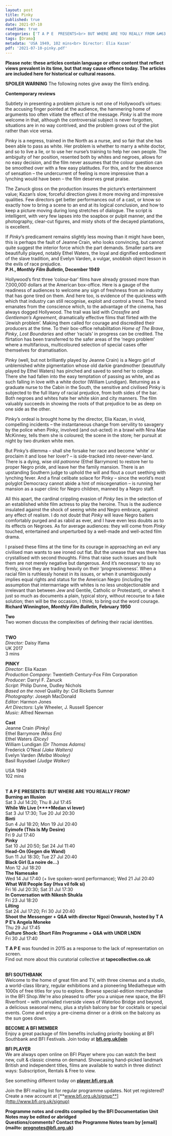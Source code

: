 ```yaml
---
layout: post
title: Pinky
published: true
date: 2021-07-10
readtime: true
categories: ['T A P E  PRESENTS<br> BUT WHERE ARE YOU REALLY FROM &#63']
tags: [Drama]
metadata: 'USA 1949, 102 mins<br> Director: Elia Kazan'
pdf: '2021-07-10-pinky.pdf'
---
```


**Please note: these articles contain language or other content that reflect views prevalent in its time, but that may cause offence today. The articles are included here for historical or cultural reasons.**

**SPOILER WARNING** The following notes give away the film’s ending.

**Contemporary reviews**

Subtlety in presenting a problem picture is not one of Hollywood’s virtues: the accusing finger pointed at the audience, the hammering home of arguments too often vitiate the effect of the message. _Pinky_ is all the more welcome in that, although the controversial subject is never forgotten, situations are in no way contrived, and the problem grows out of the plot rather than vice versa.

Pinky is a negress, trained in the North as a nurse, and so fair that she has been able to pass as white. Her problem is whether to marry a white doctor, and so to live a lie, or to use her nurse’s training to help her own people.  The ambiguity of her position, resented both by whites and negroes, allows for no easy decision, and the film never assumes that the colour question can be smoothed over with a few easy platitudes. For this, and for the absence of sensation – the undercurrent of feeling is more impressive than a lynching would have been – the film deserves great praise.

The Zanuck gloss on the production insures the picture’s entertainment value; Kazan’s slow, forceful direction gives it more moving and impressive qualities. Few directors get better performances out of a cast, or know so exactly how to bring a scene to an end at its logical conclusion, and how to keep a picture moving during long stretches of dialogue. The script is intelligent, with very few lapses into the soapbox or pulpit manner, and the photography, clear-cut figures, and misty shots of the decayed plantations, is excellent.

If _Pinky_’s predicament remains slightly less moving than it might have been, this is perhaps the fault of Jeanne Crain, who looks convincing, but cannot quite suggest the interior force which the part demands. Smaller parts are beautifully played, notably Ethel Waters, the loyal and dignified embodiment of the slave tradition, and Evelyn Varden, a vulgar, snobbish object lesson in the evils of race prejudice.  
**P.H., _Monthly Film Bulletin_, December 1949**

Hollywood’s first three ‘colour-bar’ films have already grossed more than 7,000,000 dollars at the American box-office. Here is a gauge of the readiness of audiences to welcome any sign of freshness from an industry that has gone tired on them. And here too, is evidence of the quickness with which that industry can still recognise, exploit and control a trend. The trend emanates from the conscience which, to the advantage of the cinema, has always dogged Hollywood. The trail was laid with _Crossfire_ and _Gentleman’s Agreement_, dramatically effective films that flirted with the ‘Jewish problem’. Making them called for courage and discredited their producers at the time.  To their box-office rehabilitation _Home of The Brave_, _Pinky_, _Lost Boundaries_ and other ‘racials’ in progress can be credited. The flirtation has been transferred to the safer areas of the ‘negro problem’ where a multifarious, multicoloured selection of special cases offer themselves for dramatisation.

Pinky (well, but not brilliantly played by Jeanne Crain) is a Negro girl of unblemished white pigmentation whose old darkie grandmother (beautifully played by Ethel Waters) has pinched and saved to send her to college. There she had fallen into the easy temptation of passing as white, and as such falling in love with a white doctor (William Lundigan). Returning as a graduate nurse to the Cabin in the South, the sensitive and civilised Pinky is subjected to the full litany of racial prejudice, from both sides of the bar. Both negroes and whites hate her white skin and city manners. The film valuably succeeds in showing the roots of that prejudice to be as deep on one side as the other.

Pinky’s ordeal is brought home by the director, Elia Kazan, in vivid, compelling incidents – the instantaneous change from servility to savagery by the police when Pinky, involved (and out-acted) in a brawl with Nina Mae McKinney, tells them she is coloured; the scene in the store; her pursuit at night by two drunken white men.

But Pinky’s dilemma – shall she forsake her race and become ‘white’ or proclaim it and lose her lover? – is side-tracked into never-never-land. There is a dying, wise old _patronne_ (Ethel Barrymore) to restore her to proper Negro pride, and leave her the family mansion. There is an upstanding Southern judge to uphold the will and flout a court seething with lynching fever. And a final celibate solace for Pinky – since the world’s most polyglot Democracy cannot abide a hint of miscegenation – is running her mansion as a super clinic for Negro children, manned by a Negro staff.

All this apart, the cardinal crippling evasion of _Pinky_ lies in the selection of an established white film actress to play the heroine. Thus is the audience insulated against the shock of seeing white and Negro embrace, against any effect of realism. I do not doubt that _Pinky_ will leave Negro baiters comfortably purged and as rabid as ever, and I have even less doubts as to its effects on Negroes. As for average audiences: they will come from _Pinky_ touched, entertained and unperturbed by a well-made and well-acted film drama.

I praised these films at the time for its courage in approaching an evil any civilised man wants to see ironed out flat. But the unease that was there has crystallised with second thoughts. Films that raise such issues and bulk them are not merely negative but dangerous. And it’s necessary to say so firmly, since they are trading heavily on their ‘progressiveness’. When a racial film is ruthlessly honest in its issues, or when it unambiguously implies equal rights and status for the American Negro (including the assumption that intermarriage with whites is no less unobjectionable and irrelevant than between Jew and Gentile, Catholic or Protestant), or when it just so much as documents a plain, typical story, without recourse to a fake solution; then will be the occasion, I think, to bring out the word courage.  
**Richard Winnington, _Monthly Film Bulletin_, February 1950**

**Two**  
Two women discuss the complexities of defining their racial identities.
<br><br>


**TWO**  
_Director:_ Daisy Ifama  
UK 2017  
3 mins

**PINKY**  
_Director_: Elia Kazan  
_Production Company_:  Twentieth Century-Fox Film Corporation  
_Producer_: Darryl F. Zanuck  
_Script_: Philip Dunne, Dudley Nichols  
_Based on the novel_ Quality _by_: Cid Ricketts Sumner  
_Photography_: Joseph MacDonald  
_Editor_: Harmon Jones  
_Art Directors_: Lyle Wheeler, J. Russell Spencer  
_Music_: Alfred Newman

**Cast**  
Jeanne Crain _(Pinky)_  
Ethel Barrymore _(Miss Em)_  
Ethel Waters _(Dicey)_  
William Lundigan _(Dr Thomas Adams)_  
Frederick O’Neal _(Jake Walters)_  
Evelyn Varden _(Melba Wooley)_  
Basil Ruysdael _(Judge Walker)_

USA 1949  
102 mins
<br><br>

**T A P E PRESENTS: BUT WHERE ARE YOU REALLY FROM?**<br>
**Burning an Illusion**<br>
Sat 3 Jul 14:20; Thu 8 Jul 17:45<br>
**While We Live (****Medan vi lever)**<br>
Sat 3 Jul 17:30; Tue 20 Jul 20:30<br>
**Binti**<br>
Sun 4 Jul 18:20; Mon 19 Jul 20:40<br>
**Eyimofe (This Is My Desire)**<br>
Fri 9 Jul 17:40<br>
**Pinky**<br>
Sat 10 Jul 20:50; Sat 24 Jul 11:40<br>
**Head-On (Gegen die Wand)**<br>
Sun 11 Jul 18:30; Tue 27 Jul 20:40<br>
**Black Girl (La noire de...)**<br>
Mon 12 Jul 18:20<br>
**The Namesake**<br>
Wed 14 Jul 17:40 (+ live spoken-word performance); Wed 21 Jul 20:40<br>
**What Will People Say (Hva vil folk si)**<br>
Fri 16 Jul 20:30; Sat 31 Jul 17:30<br>
**In Conversation with Nikesh Shukla**<br>
Fri 23 Jul 18:20<br>
**Lilting**<br>
Sat 24 Jul 17:20; Fri 30 Jul 20:40<br>
**Shoot the Messenger + Q&A with director Ngozi Onwurah, hosted by T A P E’s Angela Moneke**<br>
Thu 29 Jul 17:45<br>
**Culture Shock: Short Film Programme + Q&A with UNDR LNDN**<br>
Fri 30 Jul 17:40<br>

**T A P E** was founded in 2015 as a response to the lack of representation on screen.  
Find out more about this curatorial collective at **tapecollective.co.uk**
<br><br>

**BFI SOUTHBANK**  
Welcome to the home of great film and TV, with three cinemas and a studio, a world-class library, regular exhibitions and a pioneering Mediatheque with 1000s of free titles for you to explore. Browse special-edition merchandise in the BFI Shop.We&#39;re also pleased to offer you a unique new space, the BFI Riverfront – with unrivalled riverside views of Waterloo Bridge and beyond, a delicious seasonal menu, plus a stylish balcony bar for cocktails or special events. Come and enjoy a pre-cinema dinner or a drink on the balcony as the sun goes down.  

**BECOME A BFI MEMBER**  
Enjoy a great package of film benefits including priority booking at BFI Southbank and BFI Festivals. Join today at [**bfi.org.uk/join**](http://www.bfi.org.uk/join)  

**BFI PLAYER**  
 We are always open online on BFI Player where you can watch the best new, cult &amp; classic cinema on demand. Showcasing hand-picked landmark British and independent titles, films are available to watch in three distinct ways: Subscription, Rentals &amp; Free to view.  

See something different today on [**player.bfi.org.uk**](https://player.bfi.org.uk)  

Join the BFI mailing list for regular programme updates. Not yet registered? Create a new account at [**www.bfi.org.uk/signup**](http://www.bfi.org.uk/signup)

**Programme notes and credits compiled by the BFI Documentation Unit  
Notes may be edited or abridged  
Questions/comments? Contact the Programme Notes team by [email](mailto: prognotes@bfi.org.uk)**
<!--stackedit_data:
eyJoaXN0b3J5IjpbMTgzMjkxNjg4NV19
-->